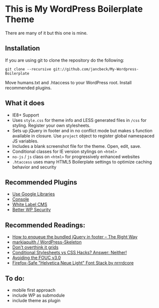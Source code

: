 # This is My WordPress Boilerplate Theme
There are many of it but this one is mine.

## Installation

If you are using git to clone the repository do the following:

    git clone --recursive git://github.com/jancbeck/My-Wordpress-Boilerplate
    
Move humans.txt and .htaccess to your WordPress root. Install recommended plugins.

## What it does

* IE8+ Support
* Uses `style.css` for theme info and LESS generated files in `/css` for styling. Register your own stylesheets.
* Sets up jQuery in footer and in no conflict mode but makes `$` function available in closure. Use `project` object to register global namespaced JS variables.
* Includes a blank screenshot file for the theme. Open, edit, save.
* Conditional classes for IE version stylings on `<html>`
* `no-js` / `js` class on `<html>` for progressively enhanced websites
* `.htaccess` uses many HTML5 Boilerplate settings to optimize caching behavior and security


## Recommended Plugins
* [Use Google Libraries](http://wordpress.org/extend/plugins/use-google-libraries/)
* [Console](http://wordpress.org/extend/plugins/console/)
* [White Label CMS](http://wordpress.org/plugins/white-label-cms/)
* [Better WP Security](http://wordpress.org/plugins/better-wp-security/)

## Recommended Readings:
* [How to enqueue the bundled jQuery in footer – The Right Way](http://wpengineer.com/2482/enqueue-bundled-jquery-in-footer/)
* [markjaquith / WordPress-Skeleton](https://github.com/markjaquith/WordPress-Skeleton)
* [Don't overthink it grids](http://css-tricks.com/dont-overthink-it-grids/)
* [Conditional Stylesheets vs CSS Hacks? Answer: Neither!](http://paulirish.com/2008/conditional-stylesheets-vs-css-hacks-answer-neither/)
* [Avoiding the FOUC v3.0](http://paulirish.com/2009/avoiding-the-fouc-v3/)
* [Firefox-Safe "Helvetica Neue Light" Font Stack by nrrrdcore](https://gist.github.com/nrrrdcore/2994238)

## To do:
* mobile first approach
* include WP as submodule
* include theme as plugin